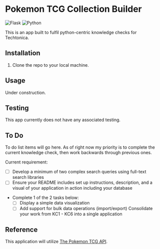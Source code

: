 # Pokemon TCG Collection Builder

![Flask](https://img.shields.io/badge/Flask-000000?style=for-the-badge&logo=flask&logoColor=white) ![Python](https://img.shields.io/badge/Python-FFD43B?style=for-the-badge&logo=python&logoColor=blue)

This is an app built to fulfil python-centric knowledge checks for Techtonica.

## Installation

1. Clone the repo to your local machine.

## Usage

Under construction.

## Testing

This app currently does not have any associated testing.

## To Do

To do list items will go here. As of right now my priority is to complete the current knowledge check, then work backwards through previous ones.

Current requirement:

- [ ] Develop a minimum of two complex search queries using full-text search libraries
- [ ] Ensure your README includes set up instructions, description, and a visual of your application in action including your database
- Complete 1 of the 2 tasks below:
  - [ ] Display a simple data visualization
  - [ ] Add support for bulk data operations (import/export)
        Consolidate your work from KC1 - KC6 into a single application

## Reference

This application will utilize [The Pokemon TCG API](https://pokemontcg.io/).
